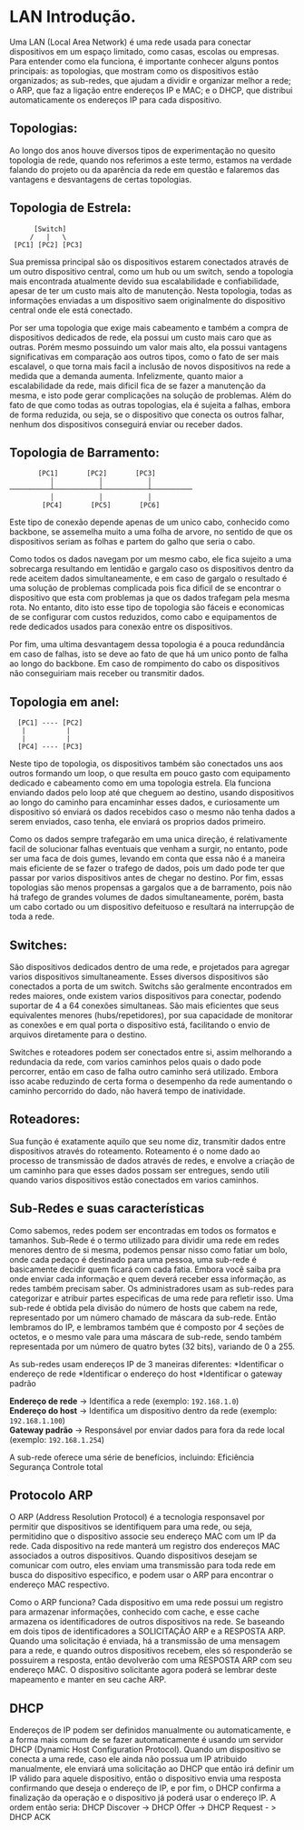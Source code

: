 # LAN Introdução.

  Uma LAN (Local Area Network) é uma rede usada para conectar dispositivos em um espaço limitado, como casas, escolas ou empresas. Para entender como ela funciona, é importante conhecer alguns pontos principais: as topologias, que mostram como os dispositivos estão organizados; as sub-redes, que ajudam a dividir e organizar melhor a rede; o ARP, que faz a ligação entre endereços IP e MAC; e o DHCP, que distribui automaticamente os endereços IP para cada dispositivo.

## Topologias:

  Ao longo dos anos houve diversos tipos de experimentação no quesito topologia de rede, quando nos referimos a este termo, estamos na verdade falando do projeto ou da aparência da rede em questão
e falaremos das vantagens e desvantagens de certas topologias.

## Topologia de Estrela:

          [Switch]
         /   |   \
     [PC1] [PC2] [PC3]

  Sua premissa principal são os dispositivos estarem conectados através de um outro dispositivo central, como um hub ou um switch, sendo a topologia mais encontrada atualmente devido sua escalabilidade e
confiabilidade, apesar de ter um custo mais alto de manutenção. Nesta topologia, todas as informações enviadas a um dispositivo saem originalmente do dispositivo central onde ele está conectado.

  Por ser uma topologia que exige mais cabeamento e também a compra de dispositivos dedicados de rede, ela possui um custo mais caro que as outras. Porém mesmo possuindo um valor mais alto, ela possui vantagens
significativas em comparação aos outros tipos, como o fato de ser mais escalavel, o que torna mais facil a inclusão de novos dispositivos na rede a medida que a demanda aumenta.
  Infelizmente, quanto maior a escalabilidade da rede, mais dificil fica de se fazer a manutenção da mesma, e isto pode gerar complicações na solução de problemas. Além do fato de que como todas as outras topologias,
ela é sujeita a falhas, embora de forma reduzida, ou seja, se o dispositivo que conecta os outros falhar, nenhum dos dispositivos conseguirá enviar ou receber dados.

## Topologia de Barramento:

           [PC1]       [PC2]       [PC3]
              │           │           │
    ──────────┴───────────┴───────────┴──────────
              │           │           │
            [PC4]       [PC5]       [PC6]


  Este tipo de conexão depende apenas de um unico cabo, conhecido como backbone, se assemelha muito a uma folha de arvore, no sentido de que os dispositivos seriam as folhas e partem do galho que seria o cabo.

  Como todos os dados navegam por um mesmo cabo, ele fica sujeito a uma sobrecarga resultando em lentidão e gargalo caso os dispositivos dentro da rede aceitem dados simultaneamente, e em caso de gargalo
o resultado é uma solução de problemas complicada pois fica dificil de se encontrar o dispositivo que esta com problemas ja que os dados trafegam pela mesma rota.
  No entanto, dito isto esse tipo de topologia são fáceis e economicas de se configurar com custos reduzidos, como cabo e equipamentos de rede dedicados usados para conexão entre os dispositivos.
  
  Por fim, uma ultima desvantagem dessa topologia é a pouca redundância em caso de falhas, isto se deve ao fato de que há um unico ponto de falha ao longo do backbone. Em caso de rompimento do cabo os dispositivos
não conseguiriam mais receber ou transmitir dados.

## Topologia em anel:

      [PC1] ---- [PC2]
       |          |
       |          |
      [PC4] ---- [PC3]
  
  Neste tipo de topologia, os dispositivos também são conectados uns aos outros formando um loop, o que resulta em pouco gasto com equipamento dedicado e cabeamento como em uma topologia estrela.
Ela funciona enviando dados pelo loop até que cheguem ao destino, usando dispositivos ao longo do caminho para encaminhar esses dados, e curiosamente um dispositivo só enviará os dados recebidos
caso o mesmo não tenha dados a serem enviados, caso tenha, ele enviará os proprios dados primeiro.

  Como os dados sempre trafegarão em uma unica direção, é relativamente facil de solucionar falhas eventuais que venham a surgir, no entanto, pode ser uma faca de dois gumes, levando em conta que
essa não é a maneira mais eficiente de se fazer o trafego de dados, pois um dado pode ter que passar por varios dispositivos antes de chegar no destino. Por fim, essas topologias são menos propensas
a gargalos que a de barramento, pois não há trafego de grandes volumes de dados simultaneamente, porém, basta um cabo cortado ou um dispositivo defeituoso e resultará na interrupção de toda a rede.


## Switches:

  São dispositivos dedicados dentro de uma rede, e projetados para agregar varios dispositivos simultaneamente. Esses diversos dispositivos são conectados a porta de um switch. Switchs são geralmente encontrados
em redes maiores, onde existem varios dispositivos para conectar, podendo suportar de 4 a 64 conexões simultaneas.
  São mais eficientes que seus equivalentes menores (hubs/repetidores), por sua capacidade de monitorar as conexões e em qual porta o dispositivo está, facilitando o envio de arquivos diretamente para o destino.

  Switches e roteadores podem ser conectados entre si, assim melhorando a redundacia da rede, com varios caminhos pelos quais o dado pode percorrer, então em caso de falha outro caminho será utilizado. Embora isso
acabe reduzindo de certa forma o desempenho da rede aumentando o caminho percorrido do dado, não haverá tempo de inatividade.

## Roteadores:

  Sua função é exatamente aquilo que seu nome diz, transmitir dados entre dispositivos através do roteamento. 
  Roteamento é o nome dado ao processo de transmissão de dados através de redes, e envolve a criação de um caminho para que esses dados possam ser entregues, sendo utili quando varios dispositivos estão conectados
em varios caminhos.  

## Sub-Redes e suas características 

  Como sabemos, redes podem ser encontradas em todos os formatos e tamanhos. Sub-Rede é o termo utilizado para dividir uma rede em redes menores dentro de si mesma, podemos pensar nisso como fatiar um bolo, onde cada pedaço
é destinado para uma pessoa, uma sub-rede é basicamente decidir quem ficará com cada fatia.
  Embora você saiba pra onde enviar cada informação e quem deverá receber essa informação, as redes também precisam saber. Os administradores usam as sub-redes para categorizar e atribuir partes especificas de uma rede para
refletir isso.
  Uma sub-rede é obtida pela divisão do número de hosts que cabem na rede, representado por um número chamado de máscara da sub-rede. Então lembramos do IP, e lembramos também que é composto por 4 seções de octetos, e o mesmo
vale para uma máscara de sub-rede, sendo também representada por um número de quatro bytes (32 bits), variando de 0 a 255.

  As sub-redes usam endereços IP de 3 maneiras diferentes:
  *Identificar o endereço de rede
  *Identificar o endereço do host
  *Identificar o gateway padrão

  **Endereço de rede** → Identifica a rede (exemplo: `192.168.1.0`)  
  **Endereço do host** → Identifica um dispositivo dentro da rede (exemplo: `192.168.1.100`)  
  **Gateway padrão** → Responsável por enviar dados para fora da rede local (exemplo: `192.168.1.254`)  

  A sub-rede oferece uma série de benefícios, incluindo:
  Eficiência
  Segurança
  Controle total

## Protocolo ARP

  O ARP (Address Resolution Protocol) é a tecnologia responsavel por permitir que dispositivos se identifiquem para uma rede, ou seja, permitidino que o dispositivo associe seu endereço MAC com um IP da rede.
  Cada dispositivo na rede manterá um registro dos endereços MAC associados a outros dispositivos.
  Quando dispositivos desejam se comunicar com outro, eles enviam uma transmissão para toda rede em busca do dispositivo especifico, e podem usar o ARP para encontrar o endereço MAC respectivo.

Como o ARP funciona?
  Cada dispositivo em uma rede possui um registro para armazenar informações, conhecido com cache, e esse cache armazena os identificadores de outros dispositivos na rede.
  Se baseando em dois tipos de identificadores a SOLICITAÇÃO ARP e a RESPOSTA ARP. Quando uma solicitação é enviada, há a transmissão de uma mensagem para a rede, e quando outros dispositivos recebem,
eles só responderão se possuirem a resposta, então devolverão com uma RESPOSTA ARP com seu endereço MAC. O dispositivo solicitante agora poderá se lembrar deste mapeamento e manter en seu cache ARP.

## DHCP

  Endereços de IP podem ser definidos manualmente ou automaticamente, e a forma mais comum de se fazer automaticamente é usando um servidor DHCP (Dynamic Host Configuration Protocol). Quando um dispositivo
se conecta a uma rede, caso ele ainda não possua um IP atribuido manualmente, ele enviará uma solicitação ao DHCP que então irá definir um IP válido para aquele dispositivo, então o dispositivo envia uma resposta
confirmando que deseja o endereço de IP, e por fim, o DHCP confirma a finalização da operação e o dispositivo já poderá usar o endereço IP.
  A ordem então seria: DHCP Discover -> DHCP Offer -> DHCP Request - > DHCP ACK
  
  
  






















  







  
  
